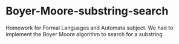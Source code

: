 # Boyer-Moore-substring-search
Homework for Formal Languages and Automata subject. We had to implement the Boyer Moore algorithm to search for a substring
